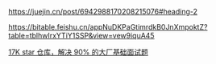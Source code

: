 https://juejin.cn/post/6942988170208215076#heading-2

https://bitable.feishu.cn/appNuDKPaGtimrdkB0JnXmpoktZ?table=tblhwIrxYTiY1SSP&view=vew9iquA45

[17K star 仓库，解决 90% 的大厂基础面试题](https://segmentfault.com/a/1190000039783802#)